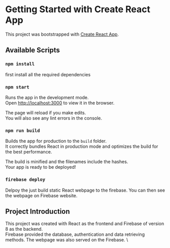 # Getting Started with Create React App

This project was bootstrapped with [Create React App](https://github.com/facebook/create-react-app).

## Available Scripts

### `npm install`

first install all the required dependencies

### `npm start`

Runs the app in the development mode.\
Open [http://localhost:3000](http://localhost:3000) to view it in the browser.

The page will reload if you make edits.\
You will also see any lint errors in the console.

### `npm run build`

Builds the app for production to the `build` folder.\
It correctly bundles React in production mode and optimizes the build for the best performance.

The build is minified and the filenames include the hashes.\
Your app is ready to be deployed!

### `firebase deploy`

Delpoy the just build static React webpage to the firebase. You can then see the webpage on Firebase website. 
<!-- 
### install react router
`npm install react-router-dom@6`
Install the react router for the single web page project

### install react select
`npm install react-select`
Install the React select component for the select box

### install javaScript date library
`npm install date-fns`
Install JavaScript date library for the date shown in a more friendlier way -->

## Project Introduction

This project was created with React as the frontend and Firebase of version 8 as the backend. \
Firebase provided the database, authentication and data retrieving methods. The webpage was also served on the Firebase. \

